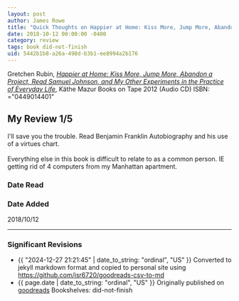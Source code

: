 ```yaml
---
layout: post
author: James Rowe
title: "Quick Thoughts on Happier at Home: Kiss More, Jump More, Abandon a Project, Read Samuel Johnson, and My Other Experiments in the Practice of Everyday Life"
date: 2018-10-12 00:00:00 -0400
category: review
tags: book did-not-finish
uid: 5442b1b8-a26a-498d-b3b1-ee8994a2b176
---
```


Gretchen Rubin, *[Happier at Home: Kiss More, Jump More, Abandon a Project, Read Samuel Johnson, and My Other Experiments in the Practice of Everyday Life](https://www.goodreads.com/book/show/16309811)*, Käthe Mazur Books on Tape 2012 (Audio CD) ISBN: ="0449014401"

## My Review 1/5

I'll save you the trouble. Read Benjamin Franklin Autobiography and his use of a virtues chart.<br/><br/>Everything else in this book is difficult to relate to as a common person. IE getting rid of 4 computers from my Manhattan apartment.

### Date Read


### Date Added
2018/10/12

---

### Significant Revisions

- {{ "2024-12-27 21:21:45" | date_to_string: "ordinal", "US" }} Converted to jekyll markdown format and copied to personal site using <https://github.com/jsr6720/goodreads-csv-to-md>
- {{ page.date | date_to_string: "ordinal", "US" }} Originally published on [goodreads](https://www.goodreads.com) Bookshelves: did-not-finish